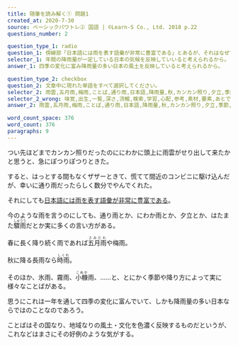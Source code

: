 ```yaml
---
title: 随筆を読み解く① 問題1
created_at: 2020-7-30
source: ベーシックパワトレ② 国語 | ©Learn-S Co., Ltd. 2018 p.22
questions_number: 2

question_type_1: radio
question_1: 傍線部「日本語には雨を表す語彙が非常に豊富である」とあるが、それはなぜでしょうか。筆者の考える理由として最も適当なものを以下から一つ選んでください。
selector_1: 年間の降雨量が一定している日本の気候を反映していいると考えられるから。,日本人が持つ雨に対する強いあこがれを反映していると考えられるから。,四季の変化に富み降雨量の多い日本の風土を反映していると考えられるから。,雨を神聖なものとする日本の伝統文化を反映していると考えられるから。
answer_1: 四季の変化に富み降雨量の多い日本の風土を反映していると考えられるから。

question_type_2: checkbox
question_2: 文章中に現れた単語をすべて選択してください。
selector_2: 雨雲,五月雨,梅雨,ことば,通り雨,日本語,降雨量,秋,カンカン照り,夕立,季節,言い方,風土,語彙,四季,春,コンビニ,にわか雨,好例,霧雨,文化,地域,様々,反映,豊富
selector_2_wrong: 味覚,出生,一覧,深さ,流暢,検索,学習,心配,参考,素材,要素,あとで,日本人,理由,人情,虎,自信,不安,開通,提供,本場,煙,入り口,糸,鉄道,胃,仕方ない,目的,のみならず,科学,遠慮,公表,問題,拡張,橋,鳥,舞台,狸,目黒,補足,まぐれ,市街,態度,蚊,講堂,骨,譜面,窓,一般,監獄,絵,ねどこ,信頼,帰着,テント
answer_2: 雨雲,五月雨,梅雨,ことば,通り雨,日本語,降雨量,秋,カンカン照り,夕立,季節,言い方,風土,語彙,四季,春,コンビニ,にわか雨,好例,霧雨,文化,地域,様々,反映,豊富

word_count_space: 376
word_count: 376
paragraphs: 9
---
```


つい先ほどまでカンカン照りだったのににわかに頭上に雨雲がせり出して来たかと思うと、急にぽつりぽつりときた。

すると、はっとする間もなくザザーときて、慌てて間近のコンビニに駆け込んだが、幸いに通り雨だったらしく数分でやんでくれた。

それにしても<u>日本語には雨を表す語彙が非常に豊富である</u>。

今のような雨を言うのにしても、通り雨とか、にわか雨とか、夕立とか、はたまた<ruby>驟雨<rt>しゅうう</rt></ruby>だとか実に多くの言い方がある。

春に長く降り続く雨であれば<ruby>五月雨<rt>さみだれ</rt></ruby>や梅雨。

秋に降る長雨なら<ruby>時雨<rt>しぐれ</rt></ruby>。

そのほか、氷雨、霧雨、<ruby>小糠<rt>こぬか</rt></ruby>雨、……と、とにかく季節や降り方によって実に様々なことばがある。

思うにこれは一年を通して四季の変化に富んでいて、しかも降雨量の多い日本ならではのことなのであろう。

ことばはその国なり、地域なりの風土・文化を色濃く反映するものだというが、これなどはまさにその好例のような気がする。